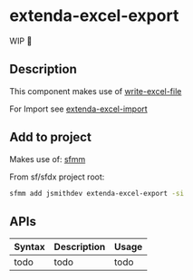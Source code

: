 # extenda-excel-export

WIP :construction:

## Description

This component makes use of [write-excel-file](https://www.npmjs.com/package/write-excel-file) 

For Import see [extenda-excel-import](https://github.com/jsmithdev/extenda-excel-import)

## Add to project

Makes use of: [sfmm](https://npmjs.com/package/sfmm)

From sf/sfdx project root:

```bash
sfmm add jsmithdev extenda-excel-export -si
```

## APIs

| Syntax | Description | Usage |
| -------- | -------- | -------- |
| todo | todo | todo |
